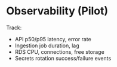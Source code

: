 # Observability (Pilot)
Track:
- API p50/p95 latency, error rate
- Ingestion job duration, lag
- RDS CPU, connections, free storage
- Secrets rotation success/failure events
